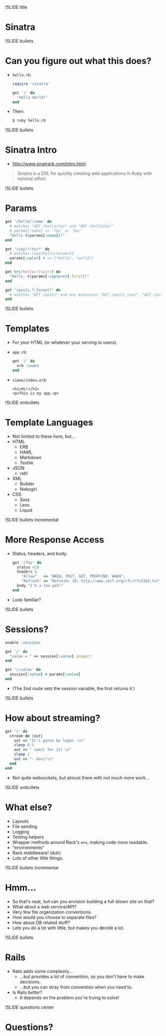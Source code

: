 !SLIDE title
# Sinatra


!SLIDE bullets
# Can you figure out what this does?

* `hello.rb`:

    ```ruby
    require 'sinatra'

    get '/' do
      'Hello World!'
    end
    ```
* Then:

    ```bash
    $ ruby hello.rb
    ```


!SLIDE bullets
# Sinatra Intro

* http://www.sinatrarb.com/intro.html:

> Sinatra is a DSL for quickly creating web applications in Ruby with minimal effort.


!SLIDE bullets
# Params

```ruby
get '/hello/:name' do
  # matches "GET /hello/foo" and "GET /hello/bar"
  # params[:name] is 'foo' or 'bar'
  "Hello #{params[:name]}!"
end

get '/say/*/to/*' do
  # matches /say/hello/to/world
  params[:splat] # => ["hello", "world"]
end

get %r{/hello/([\w]+)} do
  "Hello, #{params[:captures].first}!"
end

get '/posts.?:format?' do
  # matches "GET /posts" and any extension "GET /posts.json", "GET /posts.xml" etc.
end
```


!SLIDE bullets
# Templates

* For your HTML (or whatever your serving to users).
* `app.rb`:

    ```ruby
    get '/' do
      erb :index
    end
    ```
* `views/index.erb`:

    ```erb
    <h1>Hi!</h1>
    <p>This is my app.<p>
    ```


!SLIDE smbullets
# Template Languages

* Not limited to these here, but...
* HTML
    * ERB
    * HAML
    * Markdown
    * Textile
* JSON
    * rabl
* XML
    * Builder
    * Nokogiri
* CSS
    * Sass
    * Less
    * Liquid


!SLIDE bullets incremental
# More Response Access

* Status, headers, and body:

    ```ruby
    get '/foo' do
      status 418
      headers \
        "Allow"   => "BREW, POST, GET, PROPFIND, WHEN",
        "Refresh" => "Refresh: 20; http://www.ietf.org/rfc/rfc2324.txt"
      body "I'm a tea pot!"
    end
    ```
* Look familiar?


!SLIDE bullets
# Sessions?

```ruby
enable :sessions

get '/' do
  "value = " << session[:value].inspect
end

get '/:value' do
  session[:value] = params[:value]
end
```

* (The 2nd route sets the session variable, the first returns it.)


!SLIDE bullets
# How about streaming?

```ruby
get '/' do
  stream do |out|
    out << "It's gonna be legen -\n"
    sleep 0.5
    out << " (wait for it) \n"
    sleep 1
    out << "- dary!\n"
  end
end
```

* Not quite websockets, but almost there with not much more work...


!SLIDE smbullets
# What else?

* Layouts
* File sending
* Logging
* Testing helpers
* Wrapper methods around Rack's `env`, making code more readable.
* "environments"
* Rack middleware! (duh)
* Lots of other little things.


!SLIDE bullets incremental
# Hmm...

* So that's neat, but can you envision building a full-blown site on that?
* What about a web service/API?
* Very few file organization conventions.
* How would you choose to separate files?
* How about DB related stuff?
* Lets you do a lot with little, but makes you decide a lot.


!SLIDE bullets
# Rails

* Rails adds some complexity...
    * ...but provides a lot of convention, so you don't have to make decisions.
    * ...but you can stray from convention when you need to.
* Is Rails _better_?
    * It depends on the problem you're trying to solve!


!SLIDE questions center
# Questions?

